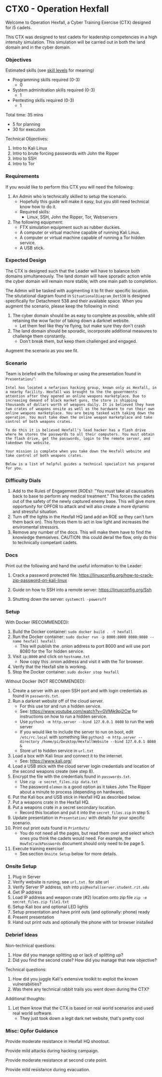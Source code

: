 # CTX0 - Operation Hexfall

Welcome to Operation Hexfall, a Cyber Training Exercise (CTX) designed for i5 cadets.

This CTX was designed to test cadets for leadership competencies in a high intensity simulation. This simulation will be carried out in both the land domain and in the cyber domain.

### Objectives

Estimated skills (see [skill levels](https://github.com/CyberTrainingExercise/Docs/blob/master/ctx_requirements.md) for meaning)
- Programming skills required (0-3)
    - 0
- System adminitration skills required (0-3)
    - 1
- Pentesting skills required (0-3)
    - 1

Total time: 35 mins
 - 5 for planning
 - 30 for execution

Technical Objectives:
1. Intro to Kali Linux
2. Intro to brute forcing passwords with John the Ripper
3. Intro to SSH
4. Intro to Tor

### Requirements

If you would like to perform this CTX you will need the following:

1. An Admin who is technically skilled to setup the scenario.
    - Hopefully this guide will make it easy, but you still need technical know how to do it.
    - Required skills:
        - Linux, SSH, John the Ripper, Tor, Webservers 
2. The following equipment:
    - FTX simulation equipment such as rubber duckies.
    - A computer or virtual machine capable of running Kali Linux.
    - A computer or virtual machine capable of running a Tor hidden service.
    - A USB stick.

### Expected Design

The CTX is designed such that the Leader will have to balance both domains simultaneously. The land domain will have sporadic action while the cyber domain will remain more stable, with one main path to completion.

The Admin will be tasked with augmenting it to fit their specific location. The situtational diagram found in `SituationalDiagram_Det538` is designed specifically for Detachment 538 and their available space. When you augment the scenario, please keep the following in mind:

1. The cyber domain should be as easy to complete as possible, while still retaining the wow factor of taking down a darknet website.
    - Let them feel like they're flying, but make sure they don't crash
2. The land domain should be sporadic, incorporate additional measures to challenge them constantly.
    - Don't break them, but keep them challenged and engaged.

Augment the scenario as you see fit.

### Scenario

Team is briefed with the following or using the presentation found in `Presentation/`':

    Intel has located a nefarious hacking group, known only as Hexfall, in a nearby facility. Hexfall was brought to the the governments attention after they opened an online weapons marketplace. Due to increasing demand of black market guns, the store is shipping thousands of dollars worth of weapons daily. It is believed they have two crates of weapons onsite as well as the hardware to run their own online weapons marketplace. You are being tasked with taking down the operation. You must take down the online weapon marketplace and take control of both weapons crates.

    To do this it is believed Hexfall's lead hacker has a flash drive where he stores the passwords to all their computers. You must obtain the flash drive, get the passwords, login to the remote server, and takedown the website.

    Your mission is complete when you take down the Hexfall website and take control of both weapons crates.

    Below is a list of helpful guides a technical specialist has prepared for you.


### Difficulty Dials

1. Add to the Rules of Engagement (ROEs): "You must take all causualties back to base to perform any medical treatment." This forces the cadets out of the safety of the newly captured enemy base. This will give more opportunity for OPFOR to attack and will also create a more dynamic and stressful situation.
2. Turn off the lights in the Hexfall HQ (and add an ROE so they can't turn them back on). This forces them to act in low light and increases the enviromental stressors.
3. Remove any number of the docs. This will make them have to find the knowledge themselves. CAUTION: this could derail the flow, only do this to technically competant cadets.

### Docs

Print out the following and hand the useful information to the Leader:

1. Crack a password protected file: https://linuxconfig.org/how-to-crack-zip-password-on-kali-linux

2. Guide on how to SSH into a remote server: https://linuxconfig.org/Ssh

3. Shutting down the server: `systemctl -poweroff`

### Setup

With Docker (RECOMMENDED):

1. Build the Docker container: `sudo docker build . -t hexfall`
1. Run the Docker container: `sudo docker run -p 8000:8000 8080:8080 --name hexfall hexfall`
    - This will publish the .onion address to port 8000 and will use port
    8080 for the Tor hidden service.
1. Visit `ip:8000` and click on `hostname.txt`
    - Now copy this .onion address and visit it with the Tor browser.
1. Verify that the Hexfall site is working.
1. Stop the Docker container: `sudo docker stop hexfall`


Without Docker (NOT RECOMMENDED):

1. Create a server with an open SSH port and with login credentials as found in `passwords.txt`.
2. Run a darknet website off of the cloud server.
    - For this use tor and run a hidden service.
    - See: https://www.youtube.com/watch?v=GVMjk9pj2Cw for instructions on how to run a hidden service.
    - Use `python3 -m http.server --bind 127.0.0.1 8080` to run the web server
    - If you would like to include the server to run on boot, edit `/etc/rc.local` with something like `python3 -m http.server --directory /home/pi/Desktop/HexfallWebsite --bind 127.0.0.1 8080 &`
    - Store url to hidden service in `url.txt`
3. Load a box with Kali linux and connect it to the internet.
    - See: https://www.kali.org/
4. Load a USB stick with the cloud server login credentials and location of the second weapons create (see step 8).
5. Encrypt the file with the credentials found in `passwords.txt`.
    - Use `zip -e secret_files.zip data.txt`
    - The password `elemen` is a good option as it takes John The Ripper about a minute to process (depending on hardware).
6. Put the Kali box and USB stick in Hexfall HQ as described below.
7. Put a weapons crate in the Hexfall HQ.
8. Put a weapons crate in a secret secondary location.
    - Record this location and put it into the `secret_files.zip` in step 5.
9. Update presentation in `Presentation/` with details for your specific scenario.
10. Print out print outs found in `PrintOuts/`
    - You do not need all the pages, but read them over and select which ones you think the cadets would need. For example, the `HowToCrackPasswords` document should only need to be page 5.
11. Execute training exercise!
    - See section `Onsite Setup` below for more details.

### Onsite Setup

1. Plug in Server
2. Verify website is runing, see `url.txt.` for site url
3. Verify Server IP address, ssh into `pi@hexfallserver.student.rit.edu`
4. Get IP address
5. Load IP address and weapon crate (#2) location onto zip file `zip -e secret_files.zip file1.txt`
6. Setup Kali box and optional LED lights
7. Setup presentation and have print outs (and optionally: phone) ready
8. Present presentation
9. Hand out print outs and optionally the phone with tor browser installed

### Debrief Ideas

Non-technical questions:
1. How did you manage splitting up or lack of splitting up?
1. Did you find the second crate? How did you manage that new objective?

Technical questions:
1. How did you juggle Kali's extensive toolkit to exploit the known vulnerabiities?
1. Was there any technical rabbit trails you went down during the CTX?

Additional thoughts:
1. Let them know that the CTX is based on real world scenarios and used real world software.
    - They just took down a legit dark net website, that's pretty cool


### Misc: Opfor Guidance

Provide moderate resistance in Hexfall HQ shootout.

Provide mild attacks during hacking campaign.

Provide moderate resistance at second crate point.

Provide mild resistance during evacuation.